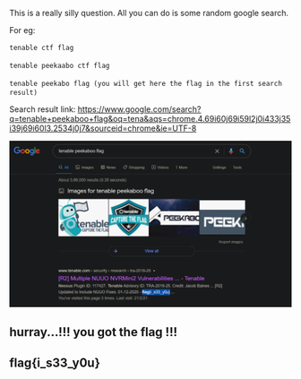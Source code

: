 This is a really silly question. All you can do is some random google search. 

For eg:
>
    tenable ctf flag

    tenable peekaabo ctf flag

    tenable peekabo flag (you will get here the flag in the first search result)

Search result link:
https://www.google.com/search?q=tenable+peekaboo+flag&oq=tena&aqs=chrome.4.69i60j69i59l2j0i433j35i39j69i60l3.2534j0j7&sourceid=chrome&ie=UTF-8


![img](./ss.PNG)

## hurray...!!! you got the flag !!!

## flag{i_s33_y0u}